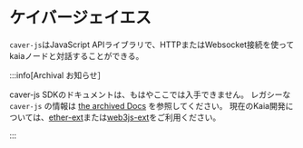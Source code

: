 # ケイバージェイエス

`caver-js`はJavaScript APIライブラリで、HTTPまたはWebsocket接続を使ってkaiaノードと対話することができる。

:::info[Archival お知らせ］

caver-js SDKのドキュメントは、もはやここでは入手できません。 レガシーな `caver-js` の情報は [the archived Docs](https://docs.klaytn.foundation/docs/references/sdk/caver-js/) を参照してください。 現在のKaia開発については、[ether-ext](../ethers-ext/getting-started.md)または[web3js-ext](../web3js-ext/getting-started.md)をご利用ください。

:::